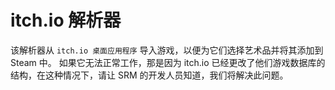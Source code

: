 # itch.io 解析器

该解析器从 `itch.io 桌面应用程序` 导入游戏，以便为它们选择艺术品并将其添加到 Steam 中。 如果它无法正常工作，那是因为 itch.io 已经更改了他们游戏数据库的结构，在这种情况下，请让 SRM 的开发人员知道，我们将解决此问题。 
